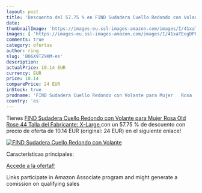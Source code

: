```yaml
---
layout: post
title: 'Descuento del 57.75 % en FIND Sudadera Cuello Redondo con Volante'
date: 
thumbnailImage: 'https://images-eu.ssl-images-amazon.com/images/I/41xaTEogDPL._SL200_.jpg'
images: [ 'https://images-eu.ssl-images-amazon.com/images/I/41xaTEogDPL._SL200_.jpg' ]
comments: true
category: ofertas
author: ring
slug: 'B06X9TZ9KM-es'
description:
actualPrice: 10.14 EUR
currency: EUR
price: 10.14
comparePrice: 24 EUR
inStock: true
prodname: 'FIND Sudadera Cuello Redondo con Volante para Mujer   Rosa  Old Rose   44  Talla del Fabricante: X-Large '
country: 'es'
---
```


Tienes [FIND Sudadera Cuello Redondo con Volante para Mujer   Rosa  Old Rose   44  Talla del Fabricante: X-Large ](https://www.amazon.es/dp/B06X9TZ9KM/?tag=tolees-21) con un 57.75 % de descuento con precio de oferta de 10.14 EUR (original: 24 EUR) en el siguiente enlace!

[![FIND Sudadera Cuello Redondo con Volante](https://images-eu.ssl-images-amazon.com/images/I/41xaTEogDPL._SL200_.jpg)](https://www.amazon.es/dp/B06X9TZ9KM/?tag=tolees-21)

Características principales:


[Accede a la oferta!!](https://www.amazon.es/dp/B06X9TZ9KM/?tag=tolees-21)

Links participate in Amazon Associate program and might generate a comission on qualifying sales



